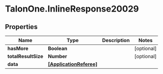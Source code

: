 # TalonOne.InlineResponse20029

## Properties

Name | Type | Description | Notes
------------ | ------------- | ------------- | -------------
**hasMore** | **Boolean** |  | [optional] 
**totalResultSize** | **Number** |  | [optional] 
**data** | [**[ApplicationReferee]**](ApplicationReferee.md) |  | 



